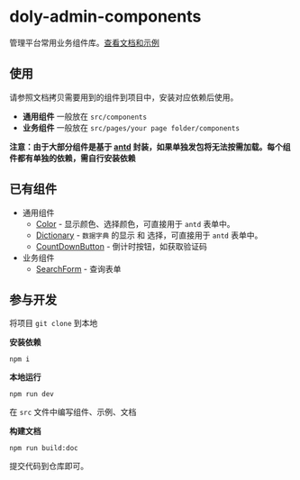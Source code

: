 # doly-admin-components

管理平台常用业务组件库。[查看文档和示例][site]

## 使用

请参照文档拷贝需要用到的组件到项目中，安装对应依赖后使用。

- **通用组件** 一般放在 `src/components`
- **业务组件** 一般放在 `src/pages/your page folder/components`

**注意：由于大部分组件是基于 [antd] 封装，如果单独发包将无法按需加载。每个组件都有单独的依赖，需自行安装依赖**

## 已有组件

- 通用组件
  - [Color] - 显示颜色、选择颜色，可直接用于 `antd` 表单中。
  - [Dictionary] - `数据字典` 的显示 和 选择，可直接用于 `antd` 表单中。
  - [CountDownButton] - 倒计时按钮，如获取验证码
- 业务组件
  - [SearchForm] - 查询表单

## 参与开发

将项目 `git clone` 到本地

**安装依赖**

```
npm i
```

**本地运行**

```
npm run dev
```

在 `src` 文件中编写组件、示例、文档

**构建文档**

```
npm run build:doc
```

提交代码到仓库即可。


[antd]: https://ant.design/

[site]: https://doly-dev.github.io/doly-admin-components/site/

[Color]: https://doly-dev.github.io/doly-admin-components/site/#/common/color
[Dictionary]: https://doly-dev.github.io/doly-admin-components/site/#/common/dictionary
[CountDownButton]: https://doly-dev.github.io/doly-admin-components/site/#/common/count-down-button

[SearchForm]: https://doly-dev.github.io/doly-admin-components/site/#/business/search-form
